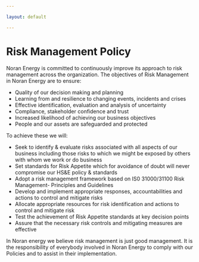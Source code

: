 ```yaml
---

layout: default

---
```


# Risk Management Policy

Noran Energy is committed to continuously improve its approach to risk management across the organization. The objectives of Risk Management in Noran Energy are to ensure:

- Quality of our decision making and planning
- Learning from and resilience to changing events, incidents and crises
- Effective identification, evaluation and analysis of uncertainty
- Compliance, stakeholder confidence and trust
- Increased likelihood of achieving our business objectives
- People and our assets are safeguarded and protected

To achieve these we will:

- Seek to identify & evaluate risks associated with all aspects of our business including those risks to which we might be exposed by others with whom we work or do business
- Set standards for Risk Appetite which for avoidance of doubt will never compromise our HS&E policy & standards
- Adopt a risk management framework based on IS0 31000/31100 Risk Management- Principles and Guidelines
- Develop and implement appropriate responses, accountabilities and actions to control and mitigate risks
- Allocate appropriate resources for risk identification and actions to control and mitigate risk
- Test the achievement of Risk Appetite standards at key decision points
- Assure that the necessary risk controls and mitigating measures are effective

In Noran energy we believe risk management is just good management. It is the responsibility of everybody involved in Noran Energy to comply with our Policies and to assist in their implementation.
